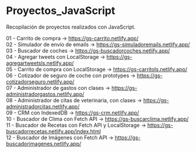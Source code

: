 # Proyectos_JavaScript
Recopilación de proyectos realizados con JavaScript.

01 - Carrito de compra -> https://gs-carrito.netlify.app/  
02 - Simulador de envío de emails -> https://gs-simuladoremails.netlify.app/  
03 - Buscador de coches -> https://gs-buscadorcoches.netlify.app/  
04 - Agregar tweets con LocalStorage -> https://gs-agregartweetsls.netlify.app/  
05 - Carrito de compra con LocalStorage -> https://gs-carritols.netlify.app/  
06 - Cotizador de seguro de coche con prototypes -> https://gs-cotizadorseguro.netlify.app/  
07 - Administrador de gastos con clases -> https://gs-administradorgastos.netlify.app/  
08 - Administrador de citas de veterinaria, con clases -> https://gs-administradorcitas.netlify.app/  
09 - CRM con IndexedDB -> https://gs-crm.netlify.app/  
10 - Buscador de Clima con Fetch API -> https://gs-buscarclima.netlify.app/  
11 - Buscador de Recetas con Fetch API y LocalStorage -> https://gs-buscadorrecetas.netlify.app/index.html  
12 - Buscador de Imágenes con Fetch API -> https://gs-buscadorimagenes.netlify.app/ 
